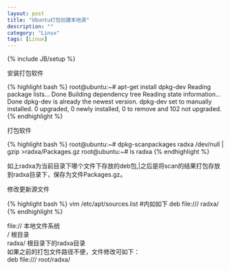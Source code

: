 ```yaml
---
layout: post
title: "Ubuntu打包创建本地源"
description: ""
category: "Linux"
tags: [Linux]
---
```

{% include JB/setup %}
<p>
安装打包软件
</p>
{% highlight bash %}
root@ubuntu:~# apt-get install dpkg-dev
Reading package lists... Done
Building dependency tree       
Reading state information... Done
dpkg-dev is already the newest version.
dpkg-dev set to manually installed.
0 upgraded, 0 newly installed, 0 to remove and 102 not upgraded.
{% endhighlight %}
<p>
打包软件
</p>
{% highlight bash %}
root@ubuntu:~# dpkg-scanpackages radxa /dev/null | gzip >radxa/Packages.gz
root@ubuntu:~# ls
radxa
{% endhighlight %}
<p>
如上radxa为当前目录下哪个文件下存放的deb包,|之后是将scan的结果打包存放到radxa目录下，保存为文件Packages.gz。
</p>
<p>
修改更新源文件
</p>
{% highlight bash %}
vim /etc/apt/sources.list
#内如如下
deb file:/// radxa/
{% endhighlight %}
<p>
file://	本地文件系统<br>
/	根目录<br>
radxa/	根目录下的radxa目录<br>
如果之前的打包文件路径不便，文件修改可如下：<br>
deb file:/// root/radxa/
</p>
